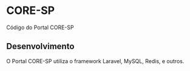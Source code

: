 # CORE-SP

Código do Portal CORE-SP

## Desenvolvimento

O Portal CORE-SP utiliza o framework Laravel, MySQL, Redis, e outros.